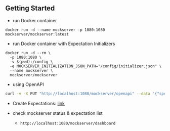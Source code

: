 ## Getting Started
- run Docker container

```docker
docker run -d --name mockserver -p 1080:1080 mockserver/mockserver:latest
```

- run Docker container with Expectation Initializers
```
docker run -d --rm \
  -p 1080:1080 \
  -v $(pwd):/config \
  -e MOCKSERVER_INITIALIZATION_JSON_PATH="/config/initializer.json" \
  --name mockserver \
  mockserver/mockserver
```

- using OpenAPI

```bash
curl -v -X PUT "http://localhost:1080/mockserver/openapi" --data '{"specUrlOrPayload": "https://raw.githubusercontent.com/hylin0524/PocMockServer/refs/heads/main/order.yaml", "operationsAndResponses": {"getOrderStatusById": "200"}}'
```

- Create Expectations: [link](https://www.mock-server.com/mock_server/creating_expectations.html)


- check mockserver status & expectation list
  - `http://localhost:1080/mockserver/dashboard`
